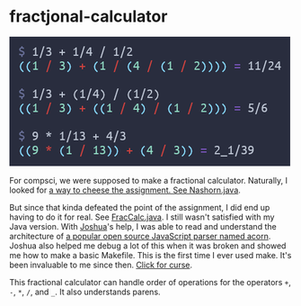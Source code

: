# fractjonal-calculator

![](misc/ex.png)

For compsci, we were supposed to make a fractional calculator. Naturally, I
looked for
[a way to cheese the assignment. See Nashorn.java](https://github.com/coarchive/cs-java/blob/master/FracCalc/Nashorn.java).

But since that kinda defeated the point of the assignment, I did end up having
to do it for real. See [FracCalc.java](https://github.com/coarchive/cs-java/blob/master/FracCalc/FracCalc.java). I still wasn't satisfied with my Java version. With
[Joshua](https://github.com/legodude17)'s help,
I was able to read and understand the architecture of [a popular open source JavaScript parser named acorn](https://github.com/acornjs/acorn/tree/master/acorn/src).
Joshua also helped me debug a lot of this when it was broken and showed me how
to make a basic Makefile. This is the first time I ever used make. It's been
invaluable to me since then.
[Click for curse](https://github.com/coalpha/uml-jenerate/blob/master/Makefile).

This fractional calculator can handle order of operations for the operators
`+`, `-`, `*`, `/`, and `_`. It also understands parens.
